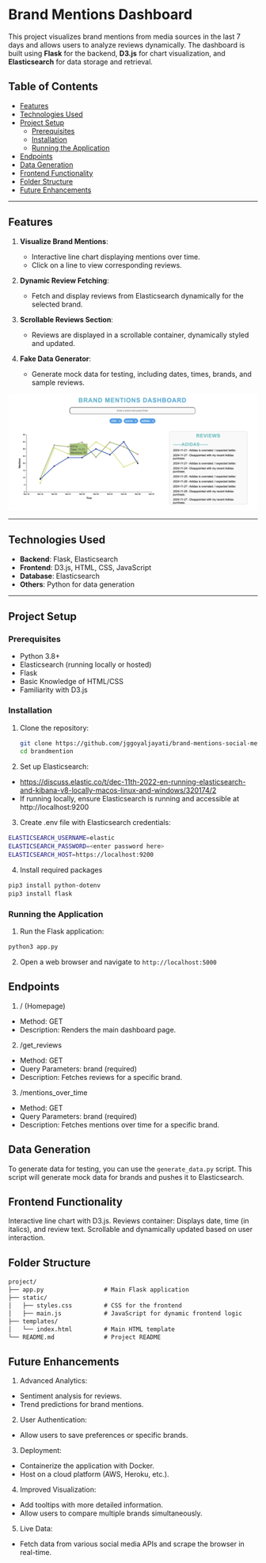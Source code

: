 # Brand Mentions Dashboard

This project visualizes brand mentions from media sources in the last 7 days and
allows users to analyze reviews dynamically. The dashboard is built using
**Flask** for the backend, **D3.js** for chart visualization, and
**Elasticsearch** for data storage and retrieval.

## Table of Contents

- [Features](#features)
- [Technologies Used](#technologies-used)
- [Project Setup](#project-setup)
  - [Prerequisites](#prerequisites)
  - [Installation](#installation)
  - [Running the Application](#running-the-application)
- [Endpoints](#endpoints)
- [Data Generation](#data-generation)
- [Frontend Functionality](#frontend-functionality)
- [Folder Structure](#folder-structure)
- [Future Enhancements](#future-enhancements)

---

## Features

1. **Visualize Brand Mentions**:

   - Interactive line chart displaying mentions over time.
   - Click on a line to view corresponding reviews.

2. **Dynamic Review Fetching**:

   - Fetch and display reviews from Elasticsearch dynamically for the selected
     brand.

3. **Scrollable Reviews Section**:

   - Reviews are displayed in a scrollable container, dynamically styled and
     updated.

4. **Fake Data Generator**:
   - Generate mock data for testing, including dates, times, brands, and sample
     reviews.

![Dashboard View](screenshots/dashboard.png "Dashboard Screenshot")

---

## Technologies Used

- **Backend**: Flask, Elasticsearch
- **Frontend**: D3.js, HTML, CSS, JavaScript
- **Database**: Elasticsearch
- **Others**: Python for data generation

---

## Project Setup

### Prerequisites

- Python 3.8+
- Elasticsearch (running locally or hosted)
- Flask
- Basic Knowledge of HTML/CSS
- Familiarity with D3.js

### Installation

1. Clone the repository:
   ```bash
   git clone https://github.com/jggoyaljayati/brand-mentions-social-media.git
   cd brandmention
   ```
2. Set up Elasticsearch:

- https://discuss.elastic.co/t/dec-11th-2022-en-running-elasticsearch-and-kibana-v8-locally-macos-linux-and-windows/320174/2
- If running locally, ensure Elasticsearch is running and accessible at
  http://localhost:9200

3. Create .env file with Elasticsearch credentials:

```bash
ELASTICSEARCH_USERNAME=elastic
ELASTICSEARCH_PASSWORD=<enter password here>
ELASTICSEARCH_HOST=https://localhost:9200
```

4. Install required packages

```bash
pip3 install python-dotenv
pip3 install flask
```

### Running the Application

1. Run the Flask application:

```bash
python3 app.py
```

2. Open a web browser and navigate to `http://localhost:5000`

## Endpoints

1. / (Homepage)

- Method: GET
- Description: Renders the main dashboard page.

2. /get_reviews

- Method: GET
- Query Parameters: brand (required)
- Description: Fetches reviews for a specific brand.

3. /mentions_over_time

- Method: GET
- Query Parameters: brand (required)
- Description: Fetches mentions over time for a specific brand.

## Data Generation

To generate data for testing, you can use the `generate_data.py` script. This
script will generate mock data for brands and pushes it to Elasticsearch.

## Frontend Functionality

Interactive line chart with D3.js. Reviews container: Displays date, time (in
italics), and review text. Scrollable and dynamically updated based on user
interaction.

## Folder Structure

```plaintext
project/
├── app.py                 # Main Flask application
├── static/
│   ├── styles.css         # CSS for the frontend
│   ├── main.js            # JavaScript for dynamic frontend logic
├── templates/
│   └── index.html         # Main HTML template
└── README.md              # Project README
```

## Future Enhancements

1. Advanced Analytics:

- Sentiment analysis for reviews.
- Trend predictions for brand mentions.

2. User Authentication:

- Allow users to save preferences or specific brands.

3. Deployment:

- Containerize the application with Docker.
- Host on a cloud platform (AWS, Heroku, etc.).

4. Improved Visualization:

- Add tooltips with more detailed information.
- Allow users to compare multiple brands simultaneously.

5. Live Data:

- Fetch data from various social media APIs and scrape the browser in real-time.
